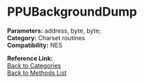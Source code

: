 # PPUBackgroundDump

**Parameters:** address, byte, byte;  
**Category:** Charset routines  
**Compatibility:** NES  

**Reference Link:**  
[Back to Categories](../categories/charset_routines.md)  
[Back to Methods List](../../SUMMARY.md)
